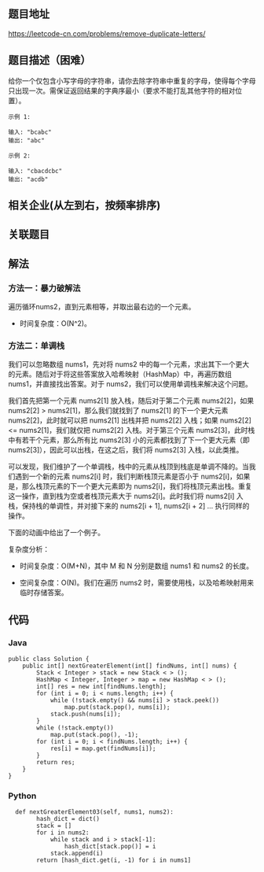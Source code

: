 ## 题目地址
<https://leetcode-cn.com/problems/remove-duplicate-letters/>

## 题目描述（困难）
给你一个仅包含小写字母的字符串，请你去除字符串中重复的字母，使得每个字母只出现一次。需保证返回结果的字典序最小（要求不能打乱其他字符的相对位置）。

```
示例 1:

输入: "bcabc"
输出: "abc"

示例 2:

输入: "cbacdcbc"
输出: "acdb"
```

## 相关企业(从左到右，按频率排序)

## 关联题目

## 解法
### 方法一：暴力破解法
遍历循环nums2，直到元素相等，并取出最右边的一个元素。

* 时间复杂度：O(N^2)。

### 方法二：单调栈
我们可以忽略数组 nums1，先对将 nums2 中的每一个元素，求出其下一个更大的元素。随后对于将这些答案放入哈希映射（HashMap）中，再遍历数组 nums1，并直接找出答案。对于 nums2，我们可以使用单调栈来解决这个问题。

我们首先把第一个元素 nums2[1] 放入栈，随后对于第二个元素 nums2[2]，如果 nums2[2] > nums2[1]，那么我们就找到了 nums2[1] 的下一个更大元素 nums2[2]，此时就可以把 nums2[1] 出栈并把 nums2[2] 入栈；如果 nums2[2] <= nums2[1]，我们就仅把 nums2[2] 入栈。对于第三个元素 nums2[3]，此时栈中有若干个元素，那么所有比 nums2[3] 小的元素都找到了下一个更大元素（即 nums2[3]），因此可以出栈，在这之后，我们将 nums2[3] 入栈，以此类推。

可以发现，我们维护了一个单调栈，栈中的元素从栈顶到栈底是单调不降的。当我们遇到一个新的元素 nums2[i] 时，我们判断栈顶元素是否小于 nums2[i]，如果是，那么栈顶元素的下一个更大元素即为 nums2[i]，我们将栈顶元素出栈。重复这一操作，直到栈为空或者栈顶元素大于 nums2[i]。此时我们将 nums2[i] 入栈，保持栈的单调性，并对接下来的 nums2[i + 1], nums2[i + 2] ... 执行同样的操作。

下面的动画中给出了一个例子。

复杂度分析：

* 时间复杂度：O(M+N)，其中 M 和 N 分别是数组 nums1 和 nums2 的长度。

* 空间复杂度：O(N)。我们在遍历 nums2 时，需要使用栈，以及哈希映射用来临时存储答案。


## 代码
### Java
```
public class Solution {
    public int[] nextGreaterElement(int[] findNums, int[] nums) {
        Stack < Integer > stack = new Stack < > ();
        HashMap < Integer, Integer > map = new HashMap < > ();
        int[] res = new int[findNums.length];
        for (int i = 0; i < nums.length; i++) {
            while (!stack.empty() && nums[i] > stack.peek())
                map.put(stack.pop(), nums[i]);
            stack.push(nums[i]);
        }
        while (!stack.empty())
            map.put(stack.pop(), -1);
        for (int i = 0; i < findNums.length; i++) {
            res[i] = map.get(findNums[i]);
        }
        return res;
    }
}

```

### Python
```
  def nextGreaterElement03(self, nums1, nums2):
        hash_dict = dict()
        stack = []
        for i in nums2:
            while stack and i > stack[-1]:
                hash_dict[stack.pop()] = i
            stack.append(i)
        return [hash_dict.get(i, -1) for i in nums1]
```